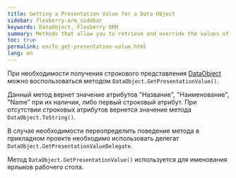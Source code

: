 ```yaml
---
title: Getting a Presentation Value for a Data Object
sidebar: flexberry-orm_sidebar
keywords: DataObject, Flexberry ORM
summary: Methods that allow you to retrieve and override the values of data objects
toc: true
permalink: en/fo_get-presentation-value.html
lang: en
---
```


При необходимости получения строкового представления [DataObject](fo_data-object.html) можно воспользоваться методом `DataObject.GetPresentationValue()`.

Данный метод вернет значение атрибутов "Название", "Наименование", "Name" при их наличии, либо первый строковый атрибут. При отсутствии строковых атрибутов вернется значение метода `DataObject.ToString()`.

В случае необходимости переопределить поведение метода в прикладном проекте необходимо использовать делегат `DataObject.GetPresentationValueDelegate`.

Метод `DataObject.GetPresentationValue()` используется для именования ярлыков рабочего стола.

